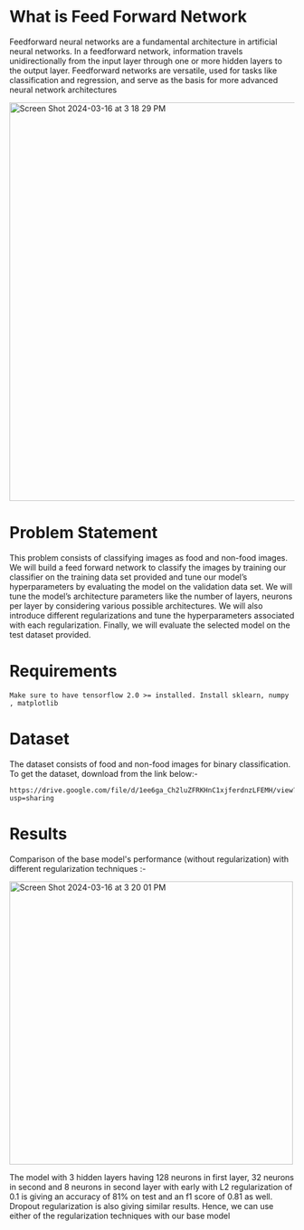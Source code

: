 What is Feed Forward Network
==
Feedforward neural networks are a fundamental architecture in artificial neural networks. In a feedforward network, information travels unidirectionally from the input layer through one or more hidden layers to the output layer. Feedforward networks are versatile, used for tasks like classification and regression, and serve as the basis for more advanced neural network architectures

<img width="705" alt="Screen Shot 2024-03-16 at 3 18 29 PM" src="https://github.com/noderdev/Feed-Forward-Network-for-Binary-Image-Classification/assets/29915581/e5d1d8dd-3c16-49ba-a043-346822c36fef">

Problem Statement
==
This problem consists of classifying images as food and non-food images. We will build a feed forward network to classify the images by training our classifier on the training data set provided and tune our model’s hyperparameters by evaluating the model on the validation data set. We will tune the model’s architecture parameters like the number of layers, neurons per layer by considering various possible architectures. We will also introduce different regularizations and tune the hyperparameters associated with each regularization. Finally, we will evaluate the selected model on the test dataset provided.

Requirements
==
``` Make sure to have tensorflow 2.0 >= installed. Install sklearn, numpy , matplotlib ```

Dataset
==
The dataset consists of food and non-food images for binary classification. To get the dataset, download from the link below:-
```
https://drive.google.com/file/d/1ee6ga_Ch2luZFRKHnC1xjferdnzLFEMH/view?usp=sharing
```

Results
==
Comparison of the base model's performance (without regularization) with different regularization techniques :-

<img width="501" alt="Screen Shot 2024-03-16 at 3 20 01 PM" src="https://github.com/noderdev/Feed-Forward-Network-for-Binary-Image-Classification/assets/29915581/a4f1058c-14f1-459c-98d2-dae7a27f1cc4">

The model with 3 hidden layers having 128 neurons in first layer, 32 neurons in second and 8 neurons in second layer with early with L2 regularization of 0.1 is giving an accuracy of 81% on test and an f1 score of 0.81 as well. Dropout regularization is also giving similar results. Hence, we can use either of the regularization techniques with our base model
